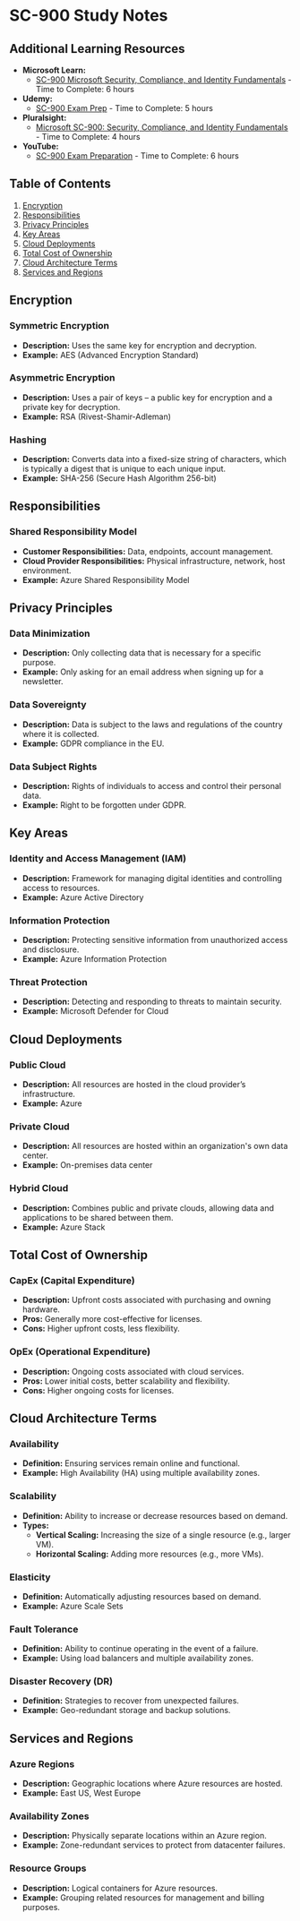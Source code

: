 # SC-900 Study Notes

## Additional Learning Resources

- **Microsoft Learn:**
  - [SC-900 Microsoft Security, Compliance, and Identity Fundamentals](https://learn.microsoft.com/en-us/credentials/certifications/security-compliance-and-identity-fundamentals/?practice-assessment-type=certification) - Time to Complete: 6 hours
- **Udemy:**
  - [SC-900 Exam Prep](https://www.udemy.com/course/sc900-azure/?couponCode=ST10MT8624) - Time to Complete: 5 hours
- **Pluralsight:**
  - [Microsoft SC-900: Security, Compliance, and Identity Fundamentals](https://app.pluralsight.com/paths/certificate/microsoft-security-compliance-and-identity-fundamentals-sc-900) - Time to Complete: 4 hours
- **YouTube:**
  - [SC-900 Exam Preparation](https://www.youtube.com/watch?v=Bz-8jM3jg-8) - Time to Complete: 6 hours

## Table of Contents
1. [Encryption](#encryption)
2. [Responsibilities](#responsibilities)
3. [Privacy Principles](#privacy-principles)
4. [Key Areas](#key-areas)
5. [Cloud Deployments](#cloud-deployments)
6. [Total Cost of Ownership](#total-cost-of-ownership)
7. [Cloud Architecture Terms](#cloud-architecture-terms)
8. [Services and Regions](#services-and-regions)

## Encryption

### Symmetric Encryption
- **Description:** Uses the same key for encryption and decryption.
- **Example:** AES (Advanced Encryption Standard)

### Asymmetric Encryption
- **Description:** Uses a pair of keys – a public key for encryption and a private key for decryption.
- **Example:** RSA (Rivest-Shamir-Adleman)

### Hashing
- **Description:** Converts data into a fixed-size string of characters, which is typically a digest that is unique to each unique input.
- **Example:** SHA-256 (Secure Hash Algorithm 256-bit)

## Responsibilities

### Shared Responsibility Model
- **Customer Responsibilities:** Data, endpoints, account management.
- **Cloud Provider Responsibilities:** Physical infrastructure, network, host environment.
- **Example:** Azure Shared Responsibility Model

## Privacy Principles

### Data Minimization
- **Description:** Only collecting data that is necessary for a specific purpose.
- **Example:** Only asking for an email address when signing up for a newsletter.

### Data Sovereignty
- **Description:** Data is subject to the laws and regulations of the country where it is collected.
- **Example:** GDPR compliance in the EU.

### Data Subject Rights
- **Description:** Rights of individuals to access and control their personal data.
- **Example:** Right to be forgotten under GDPR.

## Key Areas

### Identity and Access Management (IAM)
- **Description:** Framework for managing digital identities and controlling access to resources.
- **Example:** Azure Active Directory

### Information Protection
- **Description:** Protecting sensitive information from unauthorized access and disclosure.
- **Example:** Azure Information Protection

### Threat Protection
- **Description:** Detecting and responding to threats to maintain security.
- **Example:** Microsoft Defender for Cloud

## Cloud Deployments

### Public Cloud
- **Description:** All resources are hosted in the cloud provider’s infrastructure.
- **Example:** Azure

### Private Cloud
- **Description:** All resources are hosted within an organization's own data center.
- **Example:** On-premises data center

### Hybrid Cloud
- **Description:** Combines public and private clouds, allowing data and applications to be shared between them.
- **Example:** Azure Stack

## Total Cost of Ownership

### CapEx (Capital Expenditure)
- **Description:** Upfront costs associated with purchasing and owning hardware.
- **Pros:** Generally more cost-effective for licenses.
- **Cons:** Higher upfront costs, less flexibility.

### OpEx (Operational Expenditure)
- **Description:** Ongoing costs associated with cloud services.
- **Pros:** Lower initial costs, better scalability and flexibility.
- **Cons:** Higher ongoing costs for licenses.

## Cloud Architecture Terms

### Availability
- **Definition:** Ensuring services remain online and functional.
- **Example:** High Availability (HA) using multiple availability zones.

### Scalability
- **Definition:** Ability to increase or decrease resources based on demand.
- **Types:**
  - **Vertical Scaling:** Increasing the size of a single resource (e.g., larger VM).
  - **Horizontal Scaling:** Adding more resources (e.g., more VMs).

### Elasticity
- **Definition:** Automatically adjusting resources based on demand.
- **Example:** Azure Scale Sets

### Fault Tolerance
- **Definition:** Ability to continue operating in the event of a failure.
- **Example:** Using load balancers and multiple availability zones.

### Disaster Recovery (DR)
- **Definition:** Strategies to recover from unexpected failures.
- **Example:** Geo-redundant storage and backup solutions.

## Services and Regions

### Azure Regions
- **Description:** Geographic locations where Azure resources are hosted.
- **Example:** East US, West Europe

### Availability Zones
- **Description:** Physically separate locations within an Azure region.
- **Example:** Zone-redundant services to protect from datacenter failures.

### Resource Groups
- **Description:** Logical containers for Azure resources.
- **Example:** Grouping related resources for management and billing purposes.

